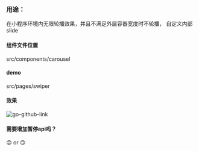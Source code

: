### 用途：
 在小程序环境内无限轮播效果，并且不满足外层容器宽度时不轮播，
 自定义内部slide

#### 组件文件位置
 src/components/carousel

#### demo
 src/pages/swiper

#### 效果

![go-github-link](https://github.com/user-attachments/assets/8eb3f076-9c64-4b76-a44e-5fb59b779498 "ios-such")


#### 需要增加暂停api吗？

😌 or 🙃